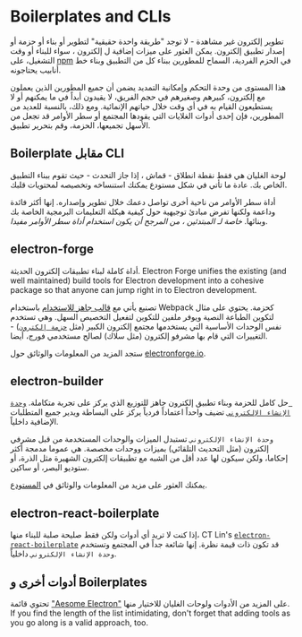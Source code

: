 # Boilerplates and CLIs

تطوير إلكترون غير مشاهدة - لا توجد "طريقة واحدة حقيقية" لتطوير أو بناء أو حزمة أو إصدار تطبيق إلكترون. يمكن العثور على ميزات إضافية ل إلكترون ، سواء للبناء أو وقت التشغيل، على [npm](https://www.npmjs.com/search?q=electron) في الحزم الفردية، السماح للمطورين ببناء كل من التطبيق وبناء خط أنابيب يحتاجونه.

هذا المستوى من وحدة التحكم وإمكانية التمديد يضمن أن جميع المطورين الذين يعملون مع إلكترون، كبيرهم وصغيرهم في حجم الفريق، لا يقيدون أبداً في ما يمكنهم أو لا يستطيعون القيام به في أي وقت خلال حياتهم الإنمائية. ومع ذلك، بالنسبة للعديد من المطورين، فإن إحدى أدوات الغلايات التي يقودها المجتمع أو سطر الأوامر قد تجعل من الأسهل تجميعها، الحزمة، وقم بتحرير تطبيق.

## Boilerplate مقابل CLI

لوحة الغليان هي فقط نقطة انطلاق - قماش ، إذا جاز التحدث - حيث تقوم ببناء التطبيق الخاص بك. عادة ما تأتي في شكل مستودع يمكنك استنساخه وتخصيصه لمحتويات قلبك.

أداة سطر الأوامر من ناحية أخرى تواصل دعمك خلال تطوير وإصداره. إنها أكثر فائدة وداعمة ولكنها تفرض مبادئ توجيهية حول كيفية هيكلة التعليمات البرمجية الخاصة بك وبنائها. *خاصة لـ المبتدئين ، من المرجح أن يكون استخدام أداة سطر الأوامر مفيدا*.

## electron-forge

أداة كاملة لبناء تطبيقات إلكترون الحديثة. Electron Forge unifies the existing (and well maintained) build tools for Electron development into a cohesive package so that anyone can jump right in to Electron development.

تصنيع يأتي مع [قالب جاهز للاستخدام](https://electronforge.io/templates) باستخدام Webpack كحزمة. يحتوي على مثال لتكوين الطباعة النصية ويوفر ملفين للتكوين لتفعيل التخصيص السهل. وهي تستخدم نفس الوحدات الأساسية التي يستخدمها مجتمع إلكترون الكبير (مثل [`حزمة إلكترون`](https://github.com/electron/electron-packager)) - التغييرات التي قام بها مشرفو إلكترون (مثل سلاك) لصالح مستخدمي فورج، أيضا.

ستجد المزيد من المعلومات والوثائق حول [electronforge.io](https://electronforge.io/).

## electron-builder

حل كامل للحزمة وبناء تطبيق إلكترون جاهز للتوزيع الذي يركز على تجربة متكاملة. [`وحدة الإنشاء الإلكتروني`](https://github.com/electron-userland/electron-builder) تضيف واحداً اعتماداً فردياً يركز على البساطة ويدير جميع المتطلبات الإضافية داخلياً.

`وحدة الإنشاء الإلكتروني` تستبدل الميزات والوحدات المستخدمة من قبل مشرفي إلكترون (مثل التحديث التلقائي) بميزات ووحدات مخصصة. هي عموما مدمجة أكثر إحكاما، ولكن سيكون لها عدد أقل من الشبه مع تطبيقات إلكترون الشهيرة مثل الذرة، أو ستوديو البصر، أو ساكين.

يمكنك العثور على مزيد من المعلومات والوثائق في [المستودع](https://github.com/electron-userland/electron-builder).

## electron-react-boilerplate

إذا كنت لا تريد أي أدوات ولكن فقط صليحة صلبة للبناء منها، CT Lin's [`electron-react-boilerplate`](https://github.com/chentsulin/electron-react-boilerplate) قد تكون ذات قيمة نظرة. إنها شائعة جداً في المجتمع وتستخدم `وحدة الإنشاء الإلكتروني` داخلياً.

## أدوات أخرى و Boilerplates

تحتوي قائمة ["Aesome Electron"](https://github.com/sindresorhus/awesome-electron#boilerplates) على المزيد من الأدوات ولوحات الغليان للاختيار منها. If you find the length of the list intimidating, don't forget that adding tools as you go along is a valid approach, too.
